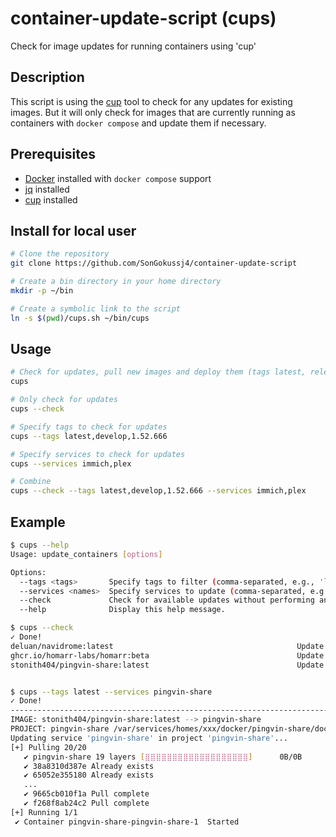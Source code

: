 # container-update-script (cups)

Check for image updates for running containers using 'cup'

## Description

This script is using the [cup](https://sergi0g.github.io/cup/docs/installation/binary) tool to check for any updates for existing images.
But it will only check for images that are currently running as containers with `docker compose` and update them if necessary.

## Prerequisites

- [Docker](https://docs.docker.com/get-docker/) installed with `docker compose` support
- [jq](https://stedolan.github.io/jq/download/) installed
- [cup](https://sergi0g.github.io/cup/docs/installation/binary) installed

## Install for local user

```bash
# Clone the repository
git clone https://github.com/SonGokussj4/container-update-script

# Create a bin directory in your home directory
mkdir -p ~/bin

# Create a symbolic link to the script
ln -s $(pwd)/cups.sh ~/bin/cups
```

## Usage

```bash
# Check for updates, pull new images and deploy them (tags latest, release, stable by default)
cups

# Only check for updates
cups --check

# Specify tags to check for updates
cups --tags latest,develop,1.52.666

# Specify services to check for updates
cups --services immich,plex

# Combine
cups --check --tags latest,develop,1.52.666 --services immich,plex
```

## Example

```bash
$ cups --help
Usage: update_containers [options]

Options:
  --tags <tags>       Specify tags to filter (comma-separated, e.g., 'latest,release,stable').
  --services <names>  Specify services to update (comma-separated, e.g., 'deluge,radarr').
  --check             Check for available updates without performing any actions.
  --help              Display this help message.

$ cups --check
✓ Done!
deluan/navidrome:latest                                         Update available
ghcr.io/homarr-labs/homarr:beta                                 Update available
stonith404/pingvin-share:latest                                 Update available


$ cups --tags latest --services pingvin-share
✓ Done!
------------------------------------------------------------------------------------
IMAGE: stonith404/pingvin-share:latest --> pingvin-share
PROJECT: pingvin-share /var/services/homes/xxx/docker/pingvin-share/docker-compose.yaml
Updating service 'pingvin-share' in project 'pingvin-share'...
[+] Pulling 20/20
   ✔ pingvin-share 19 layers [⣿⣿⣿⣿⣿⣿⣿⣿⣿⣿⣿⣿⣿⣿⣿⣿⣿⣿⣿]      0B/0B      Pulled                                 308.7s
   ✔ 38a8310d387e Already exists                                                                                   0.0s
   ✔ 65052e355180 Already exists                                                                                   0.0s
   ...
   ✔ 9665cb010f1a Pull complete                                                                                    5.6s
   ✔ f268f8ab24c2 Pull complete                                                                                    6.9s
[+] Running 1/1
 ✔ Container pingvin-share-pingvin-share-1  Started                                                              224.6s
```
